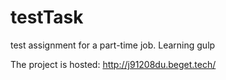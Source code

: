 # testTask
test assignment for a part-time job. Learning gulp

The project is hosted: http://j91208du.beget.tech/
